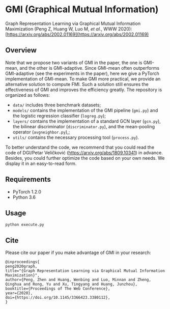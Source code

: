 # GMI (Graphical Mutual Information)
Graph Representation Learning via Graphical Mutual Information Maximization (Peng Z, Huang W, Luo M, *et al.*, WWW 2020): [https://arxiv.org/abs/2002.01169](https://arxiv.org/abs/2002.01169)

## Overview
Note that we propose two variants of GMI in the paper, the one is GMI-mean, and the other is GMI-adaptive. Since GMI-mean often outperforms GMI-adaptive (see the experiments in the paper), here we give a PyTorch implementation of GMI-mean. To make GMI more practical, we provide an alternative solution to compute FMI. Such a solution still ensures the effectiveness of GMI and improves the efficiency greatly. The repository is organized as follows:

- `data/` includes three benchmark datasets;
- `models/` contains the implementation of the GMI pipeline (`gmi.py`) and the logistic regression classifier (`logreg.py`);
- `layers/` contains the implementation of a standard GCN layer (`gcn.py`), the bilinear discriminator (`discriminator.py`), and the mean-pooling operator (`avgneighbor.py`),;
- `utils/` contains the necessary processing tool (`process.py`).

To better understand the code, we recommend that you could read the code of DGI/Petar Veličković (https://arxiv.org/abs/1809.10341) in advance. Besides, you could further optimize the code based on your own needs. We display it in an easy-to-read form.

## Requirements

  * PyTorch 1.2.0
  * Python 3.6

## Usage

```python execute.py```

## Cite
Please cite our paper if you make advantage of GMI in your research:

```
@inproceedings{
peng2020graph,
title="{Graph Representation Learning via Graphical Mutual Information Maximization}",
author={Peng, Zhen and Huang, Wenbing and Luo, Minnan and Zheng, Qinghua and Rong, Yu and Xu, Tingyang and Huang, Junzhou},
booktitle={Proceedings of The Web Conference},
year={2020},
doi={https://doi.org/10.1145/3366423.3380112},
}
```
